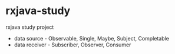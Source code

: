 # rxjava-study
rxjava study project

- data source - Observable, Single, Maybe, Subject, Completable
- data receiver - Subscriber, Observer, Consumer
